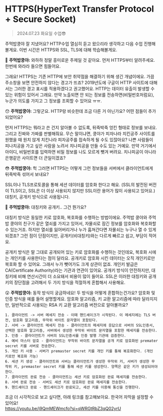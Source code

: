 # HTTPS(HyperText Transfer Protocol + Secure Socket)

> 2024.07.23 화요일 수업😎

주먹밥쿵야 잘 지냈어요? HTTP수업 열심히 듣고 왔으리라 생각하고 다음 수업 진행해볼게요. 이번 시간은 HTTPS와 SSL, TLS에 대해 학습해볼게요. 

🤔 **주먹밥쿵야:** 와하하 정말 흥미로운 주제일 것 같아요. 먼저 HTTPS부터 알려주세요. 한번에 와라라 들으면 힘들어요.

그래요! HTTPS는 기존 HTTP에 보안 취약점을 해결하기 위해 생긴 개념이에요.
가끔 주소창을 보면 안전하지 않다는 경고가 뜨죠? 2019년도에 구글이 HTTP 사이트에 대해서는 그러한 경고 표시를 적용하겠다고 권고했어요.
HTTP는 데이터 유출이 발생할 수 있는 위험이 있어서 그래요. 만약 노출되면 안 되는 정보를 전송하면(비밀번호처럼요), 누군가 의도를 가지고 그 정보를 조회할 수 있어요 ㅠㅠ.

😯 **주먹밥쿵야:** 그렇군요. HTTP랑 비슷한데 조금 다른 거 아닌가요? 어떤 점들이 추가되었어요?

먼저 HTTPS는 뭐라고 쓴 건지 알아볼 수 없도록, 뒤죽박죽 엉킨 형태로 정보를 보내요.
그리고 진짜와 가짜를 판별해줘요. 무슨 말이냐면, 쿵야가 피자나라 치킨공주 사이트를 원했을 때
원치 않게 치킨나라 피자공주를 접속하게 될 수도 있잖아요? 나쁜 사람들이 피나치공을 가고 싶은 사람을 노려서 치나피공을 만들 수도 있는 거예요.
만약 거기에서 아이디, 비밀번호를 입력하면 비밀 정보를 나도 모르게 뺏겨 버려요.
치나피공이 아니라 은행같은 사이트면 더 큰일이겠죠?

😳 **주먹밥쿵야:** 헉 그러면 HTTPS는 어떻게 그런 정보들을 서버에서 클라이언트에게 뒤죽박죽 섞어서 보내요?

SSL이나 TLS프로토콜을 통해 세션 데이터를 암호화 한다고 해요.
(SSL의 발전된 버전이 TLS이고, SSL은 더 이상 사용되지 않지만 SSL이란 용어가 많이 사용되고 있어요.)
대칭키, 공개키 방식으로 사용됩니다.

🤔 **주먹밥쿵야:** 대칭키와 공개키.. 그건 뭔가요?

대칭키 방식은 동일한 키로 암호화, 복호화를 수행하는 방법이에요.
주먹밥 쿵야와 주먹밥 쿵야의 친구가 같은 열쇠를 가지고 있어서, 자물쇠로 잠긴 정보를 암호화와 복호화할 수 있는거죠.
하지만 열쇠를 잃어버리거나 누가 훔쳐간다면 자물쇠는 누구나 열 수 있게 되겠죠?
그런 점이 단점이지만, 공개키(비대칭키)와는 다르게 빠르고 쉽고, 부담이 적어요.

공개키 방식은 말 그대로 공개되어 있는 키로 암호화를 수행하는 것인데요,
복호화 시에는 개인키를 사용한다는 점이 달라요. 공개키로 암호화 시킨 데이터는 오직 개인키로만 복호화 할 수 있어요.
그래서 누가 뺏어가도 크게 상관이 없죠. 개인키 발급은 CA(Certificate Authority)라는 기관과 연관이 있어요.
공개키 방식이 안전하지만, 대칭키에 비해 연산시간이 더 소요돼서 비용이 많이 들어요.
SSL은 이러한 대칭키와 공개키의 장단점을 고려해서 두 가지 방식을 적절하게 혼합해서 사용해요.

😲​ **주먹밥쿵야:** 동작 방식이 궁금하네요! 두 방식을 어떻게 혼합하는건가요?
암호화 및 인증 방식을 예를 들어 설명할게요.
암호화 알고리즘, 키 교환 알고리즘에 따라 달라지지만, 일반적으로 사용되는 RSA 키 교환 알고리즘 버전으로 알아볼까요?

```
1. 클라이언트 -> 서버 메세지 전송 - 이때 핸드셰이크가 시작된다. 이 메세지에는 TLS 버전, 암호화 알고리즘, 무작위 바이트 문자열이 포함된다.
2. 서버 -> 클라이언트 메세지 전송 - 클라이언트의 메세지에 응답으로 서버의 SSL인증서, 선택한 암호화 알고리즘, 서버에서 생성한 무작위 바이트 문자열을 포함한 메세지를 전송한다.
3. 인증 - 클라이언트가 서버의 SSL인증서를 인증 발행 기관에 검증한다. 
4. 예비 마스터 암호 - 클라이언트는 무작위 바이트 문자열을 공개 키로 암호화된 premater secret 키를 서버로 전송한다.
5. 개인 키 사용 - 서버가 premaster secret 키를 개인 키를 통해 복호화한다. (개인 키로만 복호화 가능)
6. 세션 키 생성 - 클라이언트와 서버는 클라이언트가 생성한 무작위 키, 서버가 생성한 무작위 키, premaster secret 키를 통해 세션 키를 생성한다. 양쪽은 같은 키가 생성되어야 한다.
7. 클라이언트 완료 전송 - 클라이언트는 세션 키로 암호화된 완료 메세지를 전송한다.
8. 서버 완료 전송 - 서버도 세션 키로 암호화된 완료 메세지를 전송한다.
9. 핸드셰이크 완료 - 핸드셰이크가 완료되고, 세션 키를 이용해 통신을 진행한다.
```

조금 더 시각적으로 보고 싶다면, 아래 링크를 참고해보아요. 한국어 자막을 설정할 수 있어요!</br>
https://youtu.be/j9QmMEWmcfo?si=qWRGtRbZ3qQ02yrU
